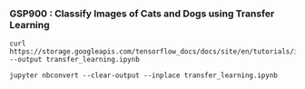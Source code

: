 ### GSP900 :  Classify Images of Cats and Dogs using Transfer Learning 

```
curl https://storage.googleapis.com/tensorflow_docs/docs/site/en/tutorials/images/transfer_learning.ipynb --output transfer_learning.ipynb
```

```
jupyter nbconvert --clear-output --inplace transfer_learning.ipynb
```
